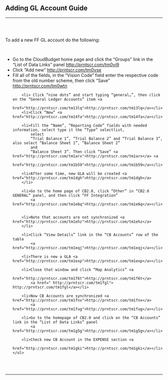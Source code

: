 <html>
<body>

<head>
    <meta charset="UTF-8">
    <title>Adding Account Guide</title>
</head>

<h2 id='pageTop'>Adding GL Account Guide</h2>
<hr/>
<br/>
<br/>

<div>
    <p>To add a new FF GL account do the following:</p>
    <br/>
    <ul>
        <li> Go to the CloudBudget home page and click the “Groups” link in the “List of Data Links” panel <a
                href="http://prntscr.com/tm0vi9">http://prntscr.com/tm0vi9</a></li>
        <li> Click “Add new” <a href="http://prntscr.com/tm0vse">http://prntscr.com/tm0vse</a></li>
        <li>Fill all of the fields, in the “Vision Code” field enter the respective code from the old number scheme,
            then click “Save” <a href="http://prntscr.com/tm0wtn">http://prntscr.com/tm0wtn</a></li>

        <li> Click “nine dots” and start typing “general…”, then click on the “General Ledger Accounts” item <a
                href="http://prntscr.com/tm13lq">http://prntscr.com/tm13lq</a></li>
        <li>Click “New” <a href="http://prntscr.com/tm14fa">http://prntscr.com/tm14fa</a></li>

        <li>Fill the “Name”, “Reporting Code” fields with needed information, select type it the “Type” selectlist,
            select
            “Trial Balance 1”, “Trial Balance 2” and “Trial Balance 3”, also select “Balance Sheet 1”, “Balance Sheet 2”
            and
            “Balance Sheet 3”. Then click “Save” <a href="http://prntscr.com/tm1arx">http://prntscr.com/tm1arx</a> <a
                    href="http://prntscr.com/tm1b59">http://prntscr.com/tm1b59</a></li>

        <li>After some time, new GLA will be created <a href="http://prntscr.com/tm1dgh">http://prntscr.com/tm1dgh</a>
        </li>

        <li>Go to the home page of CB2.0, click “Other” in “CB2.0 GENERAL” panel, and then click “FF Integration”
            <a href="http://prntscr.com/tm1e6q">http://prntscr.com/tm1e6q</a></li>


        <li>Note that accounts are not synchronized <a href="http://prntscr.com/tm1ehz">http://prntscr.com/tm1ehz</a>
        </li>

        <li>Click “View Details” link in the “CB Accounts” row of the table
            <a href="http://prntscr.com/tm1eqj">http://prntscr.com/tm1eqj</a></li>

        <li>There is new a GLA <a href="http://prntscr.com/tm1exp">http://prntscr.com/tm1exp</a></li>

        <li>Close that window and click “Map Analytics” <a
                href="http://prntscr.com/tm1f6t">http://prntscr.com/tm1f6t</a>
            <a href=" http://prntscr.com/tm1fgl"> http://prntscr.com/tm1fgl</a></li>

        <li>Now CB Accounts are synchronized <a href="http://prntscr.com/tm1fnx">http://prntscr.com/tm1fnx</a>
            <a href="http://prntscr.com/tm1fug">http://prntscr.com/tm1fug</a></li>

        <li>Go to the homepage of CB2.0 and click on the “CB Accounts” link in the “List of Data Links” panel
            <a href="http://prntscr.com/tm1g5g">http://prntscr.com/tm1g5g</a></li>

        <li>Check new CB Account in the EXPENSE section <a
                href="http://prntscr.com/tm1gki">http://prntscr.com/tm1gki</a></li>
    </ul>
</div>
<br/>

<br/>
<hr/>
<!--<div>
    Navigate to:
    <p><a href="https://cloudbudgetinc.github.io/Docs/CBCore">CB Base Documentation</a></p>
</div>-->

<button onclick="topFunction()" id="myBtn" title="Go to top">Top</button>

<script>
    let mybutton = document.getElementById("myBtn");
    window.onscroll = function () {
        scrollFunction()
    };

    function scrollFunction() {
        mybutton.style.display = document.body.scrollTop > 20 || document.documentElement.scrollTop > 20 ? "block" : "none";
    }

    function topFunction() {
        document.body.scrollTop = 0;
        document.documentElement.scrollTop = 0;
    }
</script>

<style>
    #myBtn {
        display: none;
        position: fixed;
        bottom: 20px;
        right: 30px;
        z-index: 99;
        font-size: 18px;
        border: 1px solid #b5e853;
        outline: none;
        background-color: #171717;
        color: #b5e853;
        cursor: pointer;
        padding: 15px;
        border-radius: 4px;
    }

    #myBtn:hover {
        background-color: #181818;
    }
</style>


</body>
</html>